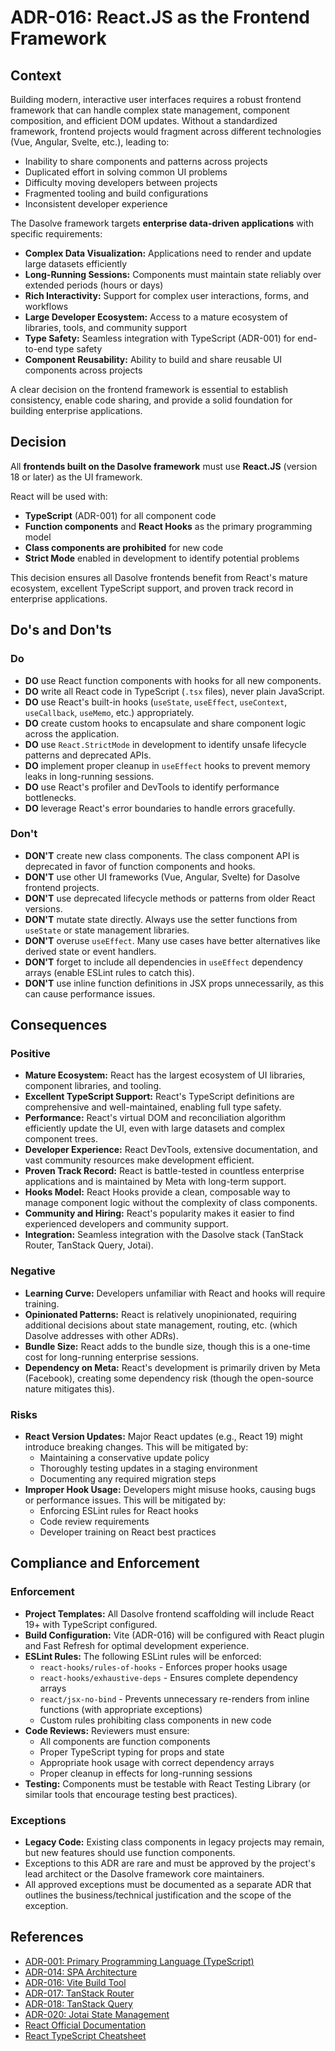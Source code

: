# ADR-016: React.JS as the Frontend Framework

## Context

Building modern, interactive user interfaces requires a robust frontend framework that can handle complex state management, component composition, and efficient DOM updates. Without a standardized framework, frontend projects would fragment across different technologies (Vue, Angular, Svelte, etc.), leading to:

- Inability to share components and patterns across projects
- Duplicated effort in solving common UI problems
- Difficulty moving developers between projects
- Fragmented tooling and build configurations
- Inconsistent developer experience

The Dasolve framework targets **enterprise data-driven applications** with specific requirements:

- **Complex Data Visualization:** Applications need to render and update large datasets efficiently
- **Long-Running Sessions:** Components must maintain state reliably over extended periods (hours or days)
- **Rich Interactivity:** Support for complex user interactions, forms, and workflows
- **Large Developer Ecosystem:** Access to a mature ecosystem of libraries, tools, and community support
- **Type Safety:** Seamless integration with TypeScript (ADR-001) for end-to-end type safety
- **Component Reusability:** Ability to build and share reusable UI components across projects

A clear decision on the frontend framework is essential to establish consistency, enable code sharing, and provide a solid foundation for building enterprise applications.

## Decision

All **frontends built on the Dasolve framework** must use **React.JS** (version 18 or later) as the UI framework.

React will be used with:

- **TypeScript** (ADR-001) for all component code
- **Function components** and **React Hooks** as the primary programming model
- **Class components are prohibited** for new code
- **Strict Mode** enabled in development to identify potential problems

This decision ensures all Dasolve frontends benefit from React's mature ecosystem, excellent TypeScript support, and proven track record in enterprise applications.

## Do's and Don'ts

### Do

- **DO** use React function components with hooks for all new components.
- **DO** write all React code in TypeScript (`.tsx` files), never plain JavaScript.
- **DO** use React's built-in hooks (`useState`, `useEffect`, `useContext`, `useCallback`, `useMemo`, etc.) appropriately.
- **DO** create custom hooks to encapsulate and share component logic across the application.
- **DO** use `React.StrictMode` in development to identify unsafe lifecycle patterns and deprecated APIs.
- **DO** implement proper cleanup in `useEffect` hooks to prevent memory leaks in long-running sessions.
- **DO** use React's profiler and DevTools to identify performance bottlenecks.
- **DO** leverage React's error boundaries to handle errors gracefully.

### Don't

- **DON'T** create new class components. The class component API is deprecated in favor of function components and hooks.
- **DON'T** use other UI frameworks (Vue, Angular, Svelte) for Dasolve frontend projects.
- **DON'T** use deprecated lifecycle methods or patterns from older React versions.
- **DON'T** mutate state directly. Always use the setter functions from `useState` or state management libraries.
- **DON'T** overuse `useEffect`. Many use cases have better alternatives like derived state or event handlers.
- **DON'T** forget to include all dependencies in `useEffect` dependency arrays (enable ESLint rules to catch this).
- **DON'T** use inline function definitions in JSX props unnecessarily, as this can cause performance issues.

## Consequences

### Positive

- **Mature Ecosystem:** React has the largest ecosystem of UI libraries, component libraries, and tooling.
- **Excellent TypeScript Support:** React's TypeScript definitions are comprehensive and well-maintained, enabling full type safety.
- **Performance:** React's virtual DOM and reconciliation algorithm efficiently update the UI, even with large datasets and complex component trees.
- **Developer Experience:** React DevTools, extensive documentation, and vast community resources make development efficient.
- **Proven Track Record:** React is battle-tested in countless enterprise applications and is maintained by Meta with long-term support.
- **Hooks Model:** React Hooks provide a clean, composable way to manage component logic without the complexity of class components.
- **Community and Hiring:** React's popularity makes it easier to find experienced developers and community support.
- **Integration:** Seamless integration with the Dasolve stack (TanStack Router, TanStack Query, Jotai).

### Negative

- **Learning Curve:** Developers unfamiliar with React and hooks will require training.
- **Opinionated Patterns:** React is relatively unopinionated, requiring additional decisions about state management, routing, etc. (which Dasolve addresses with other ADRs).
- **Bundle Size:** React adds to the bundle size, though this is a one-time cost for long-running enterprise sessions.
- **Dependency on Meta:** React's development is primarily driven by Meta (Facebook), creating some dependency risk (though the open-source nature mitigates this).

### Risks

- **React Version Updates:** Major React updates (e.g., React 19) might introduce breaking changes. This will be mitigated by:
  - Maintaining a conservative update policy
  - Thoroughly testing updates in a staging environment
  - Documenting any required migration steps
- **Improper Hook Usage:** Developers might misuse hooks, causing bugs or performance issues. This will be mitigated by:
  - Enforcing ESLint rules for React hooks
  - Code review requirements
  - Developer training on React best practices

## Compliance and Enforcement

### Enforcement

- **Project Templates:** All Dasolve frontend scaffolding will include React 19+ with TypeScript configured.
- **Build Configuration:** Vite (ADR-016) will be configured with React plugin and Fast Refresh for optimal development experience.
- **ESLint Rules:** The following ESLint rules will be enforced:
  - `react-hooks/rules-of-hooks` - Enforces proper hooks usage
  - `react-hooks/exhaustive-deps` - Ensures complete dependency arrays
  - `react/jsx-no-bind` - Prevents unnecessary re-renders from inline functions (with appropriate exceptions)
  - Custom rules prohibiting class components in new code
- **Code Reviews:** Reviewers must ensure:
  - All components are function components
  - Proper TypeScript typing for props and state
  - Appropriate hook usage with correct dependency arrays
  - Proper cleanup in effects for long-running sessions
- **Testing:** Components must be testable with React Testing Library (or similar tools that encourage testing best practices).

### Exceptions

- **Legacy Code:** Existing class components in legacy projects may remain, but new features should use function components.
- Exceptions to this ADR are rare and must be approved by the project's lead architect or the Dasolve framework core maintainers.
- All approved exceptions must be documented as a separate ADR that outlines the business/technical justification and the scope of the exception.

## References

- [ADR-001: Primary Programming Language (TypeScript)](ADR-001.md)
- [ADR-014: SPA Architecture](ADR-014.md)
- [ADR-016: Vite Build Tool](ADR-016.md)
- [ADR-017: TanStack Router](ADR-017.md)
- [ADR-018: TanStack Query](ADR-018.md)
- [ADR-020: Jotai State Management](ADR-020.md)
- [React Official Documentation](https://react.dev/)
- [React TypeScript Cheatsheet](https://react-typescript-cheatsheet.netlify.app/)
